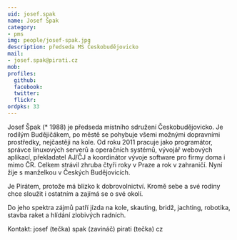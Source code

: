 ```yaml
---
uid: josef.spak
name: Josef Špak
category:
- pms
img: people/josef-spak.jpg
description: předseda MS Českobudějovicko
mail:
- josef.spak@pirati.cz
mob:			  
profiles:
  github:                 
  facebook: 		  
  twitter: 		  
  flickr:
ordpks: 33     		  
---
```

Josef Špak (* 1988) je předseda místního sdružení Českobudějovicko. Je rodilým Budějičákem, po městě se pohybuje všemi možnými dopravními prostředky, nejčastěji na kole. Od roku 2011 pracuje jako programátor, správce linuxových serverů a operačních systémů, vývojář webových aplikací, překladatel AJ/ČJ a koordinátor vývoje software pro firmy doma i mimo ČR. Celkem strávil zhruba čtyři roky v Praze a rok v zahraničí. Nyní žije s manželkou v Českých Budějovicích.

Je Pirátem, protože má blízko k dobrovolnictví. Kromě sebe a své rodiny chce sloužit i ostatním a zajímá se o své okolí.

Do jeho spektra zájmů patří jízda na kole, skauting, bridž, jachting, robotika, stavba raket a hlídání zlobivých radních.

Kontakt: josef (tečka) spak (zavináč) pirati (tečka) cz